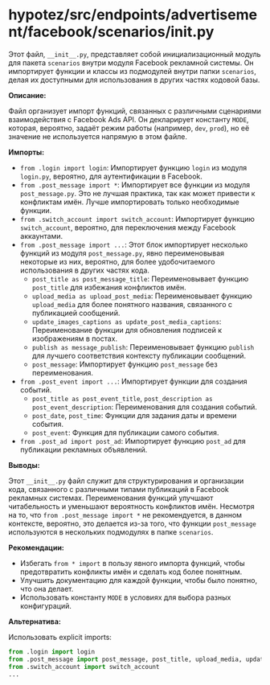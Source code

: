 # hypotez/src/endpoints/advertisement/facebook/scenarios/__init__.py

Этот файл, `__init__.py`, представляет собой инициализационный модуль для пакета `scenarios` внутри модуля Facebook рекламной системы. Он импортирует функции и классы из подмодулей внутри папки `scenarios`, делая их доступными для использования в других частях кодовой базы.

**Описание:**

Файл организует импорт функций, связанных с различными сценариями взаимодействия с Facebook Ads API.  Он декларирует константу `MODE`, которая, вероятно, задаёт режим работы (например, `dev`, `prod`), но её значение не используется напрямую в этом файле.

**Импорты:**

* `from .login import login`: Импортирует функцию `login` из модуля `login.py`, вероятно, для аутентификации в Facebook.
* `from .post_message import *`: Импортирует все функции из модуля `post_message.py`. Это не лучшая практика, так как может привести к конфликтам имён. Лучше импортировать только необходимые функции.
* `from .switch_account import switch_account`: Импортирует функцию `switch_account`, вероятно, для переключения между Facebook аккаунтами.
* `from .post_message import ...`:  Этот блок импортирует несколько функций из модуля `post_message.py`, явно переименовывая некоторые из них, вероятно, для более удобочитаемого использования в других частях кода.
    * `post_title as post_message_title`: Переименовывает функцию `post_title` для избежания конфликтов имён.
    * `upload_media as upload_post_media`: Переименовывает функцию `upload_media` для более понятного названия, связанного с публикацией сообщений.
    * `update_images_captions as update_post_media_captions`:  Переименование функции для обновления подписей к изображениям в постах.
    * `publish as message_publish`: Переименовывает функцию `publish` для лучшего соответствия контексту публикации сообщений.
    * `post_message`: Импортирует функцию `post_message` без переименования.
* `from .post_event import ...`: Импортирует функции для создания событий.
    * `post_title as post_event_title`, `post_description as post_event_description`: Переименования для создания событий.
    * `post_date`, `post_time`: Функции для задания даты и времени события.
    * `post_event`: Функция для публикации самого события.
* `from .post_ad import post_ad`: Импортирует функцию `post_ad` для публикации рекламных объявлений.


**Выводы:**

Этот `__init__.py` файл служит для структурирования и организации кода, связанного с различными типами публикаций в Facebook рекламных системах.  Переименования функций улучшают читабельность и уменьшают вероятность конфликтов имён. Несмотря на то, что `from .post_message import *` не рекомендуется, в данном контексте, вероятно, это делается из-за того, что функции `post_message` используются в нескольких подмодулях в папке `scenarios`.

**Рекомендации:**

*   Избегать `from * import` в пользу явного импорта функций, чтобы предотвратить конфликты имён и сделать код более понятным.
*   Улучшить документацию для каждой функции, чтобы было понятно, что она делает.
*   Использовать константу `MODE` в условиях для выбора разных конфигураций.

**Альтернатива:**

Использовать explicit imports:

```python
from .login import login
from .post_message import post_message, post_title, upload_media, update_images_captions, publish, ...
from .switch_account import switch_account
...
```